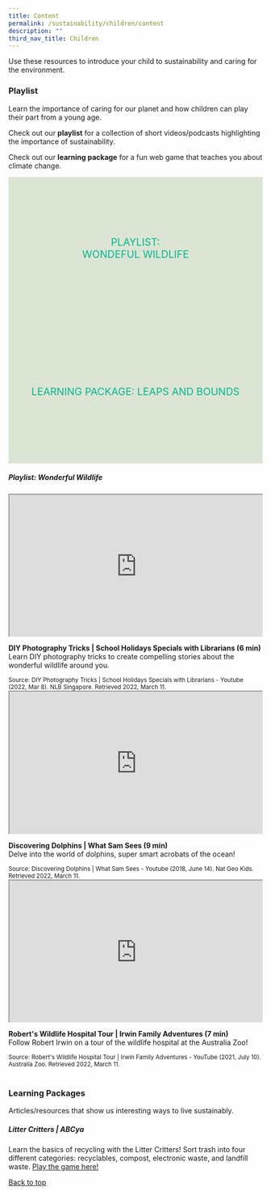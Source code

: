 ```yaml
---
title: Content
permalink: /sustainability/children/content
description: ""
third_nav_title: Children
---
```

<style type="text/css">
/* Links */
.content a { color: #322987; }
.content a:focus,
.content a:hover { color: #28216c; }

/* Button Outline */
.bp-button { padding-left: 1.5rem; padding-right: 1.5rem; }
.bp-button.is-primary-outline { border: 1px solid #322987; color: #322987; background-color: transparent; text-decoration: none; }
.bp-button.is-primary-outline:focus,
.bp-button.is-primary-outline:hover { border: 1px solid #322987; color: #cff2e8; background-color: #322987; text-decoration: none; }

/* Responsive Iframe */
.responsive-iframe { position: absolute; top: 0; left: 0; bottom: 0; right: 0; width: 100%; height: 100%; }
.responsive-iframe-container { position: relative; overflow: hidden; width: 100%; }
.responsive-iframe-container.ratio-16by9 { padding-top: 56.25%; }
.responsive-iframe-container.ratio-4by3 { padding-top: 75%; }
.responsive-iframe-container.ratio-3by2 { padding-top: 66.66%; }
.responsive-iframe-container.ratio-1by1 { padding-top: 100%; }

/* Click Box */
.clickbox { display: block; position: relative; width: 100%; padding-bottom: 56.25%; background-color: transparent; }
.clickbox span { padding: .5rem; }
.clickbox a { position: absolute; display: flex; width: 100%; height: 100%; align-items: center; justify-content: center; font-size: 1.25rem; text-align: center; text-decoration: none; text-transform: uppercase; }
.clickbox a:focus,
.clickbox a:hover { text-decoration: none; }

/* Mint Jade */
.clickbox.is-mint-jade { background-color: #dce5d3; color: #00b794; }
.clickbox.is-mint-jade a { color: #00b794; }
.clickbox.is-mint-jade a:focus,
.clickbox.is-mint-jade a:hover { background-color: #00b794; color: #dce5d3; }	
</style>

Use these resources to introduce your child to sustainability and caring for the environment.

<h3><b>Playlist</b></h3>
Learn the importance of caring for our planet and how children can play their part from a young age.


Check out our **playlist** for a collection of short videos/podcasts highlighting the importance of sustainability. 

Check out our **learning package** for a fun web game that teaches you about climate change.

<div class="row is-multiline">
  <div class="col is-one-half">
    <div class="clickbox is-mint-jade">
      <a href="#playlist-earth">
        <span>Playlist:<br>Wondeful Wildlife</span>
      </a>
    </div>
  </div>
  <div class="col is-one-half">
    <div class="clickbox is-mint-jade">
      <a href="#lp-leaps">
        <span>Learning Package: Leaps and Bounds</span>
      </a>
    </div>
  </div>
  </div>


<h5 class="margin--bottom--lg" id="playlist-earth"><b>Playlist: Wonderful Wildlife</b></h5>

<div class="row is-multiline margin--bottom--lg">
  <div class="col is-two-fifths">
    <div class="responsive-iframe-container ratio-16by9">
      <iframe src="https://www.youtube.com/embed/SHWTXxh1HVM" class="responsive-iframe"></iframe>
    </div>
  </div>
  <div class="col is-three-fifths">
    <p><b class="has-text-indigo"> DIY Photography Tricks | School Holidays Specials with Librarians (6 min) </b><br>
Learn DIY photography tricks to create compelling stories about the wonderful wildlife around you.</p>
   <small>Source: DIY Photography Tricks | School Holidays Specials with Librarians - Youtube (2022, Mar 8). NLB Singapore. Retrieved 2022, March 11.</small>
  </div>
</div>

<div class="row is-multiline margin--bottom--lg">
  <div class="col is-two-fifths">
    <div class="responsive-iframe-container ratio-16by9">
      <iframe src="https://www.youtube.com/embed/0jmXcfRXjDI" class="responsive-iframe"></iframe>
    </div>
  </div>
  <div class="col is-three-fifths">
<p><b class="has-text-indigo">Discovering Dolphins | What Sam Sees (9 min)</b><br>
Delve into the world of dolphins, super smart acrobats of the ocean! </p>
    <small>Source: Discovering Dolphins | What Sam Sees - Youtube (2018, June 14). Nat Geo Kids. Retrieved 2022, March 11. </small>
  </div>
</div>

<div class="row is-multiline">
  <div class="col is-two-fifths">
    <div class="responsive-iframe-container ratio-16by9">
      <iframe src="https://www.youtube.com/embed/FWW647CrtoA" class="responsive-iframe"></iframe>
    </div>
  </div>
  <div class="col is-three-fifths">
    <p><b class="has-text-indigo">Robert's Wildlife Hospital Tour | Irwin Family Adventures (7 min)</b><br>
Follow Robert Irwin on a tour of the wildlife hospital at the Australia Zoo!</p>
    <small>Source: Robert's Wildlife Hospital Tour | Irwin Family Adventures - YouTube (2021, July 10). Australia Zoo. Retrieved 2022, March 11.</small>
  </div>
</div>
<br>


<h3><b>Learning Packages</b></h3>
Articles/resources that show us interesting ways to live sustainably.

<h5 class="margin--bottom--lg" id="lp-leaps"><b>Litter Critters | ABCya</b></h5>

Learn the basics of recycling with the Litter Critters! Sort trash into four different categories: recyclables, compost, electronic waste, and landfill waste. <a target="_blank" href="https://abcya.com/games/recycling_game">Play the game here!</a>

<p class="has-text-right margin--top--xl"><a href="#main-content">Back to top</a></p>